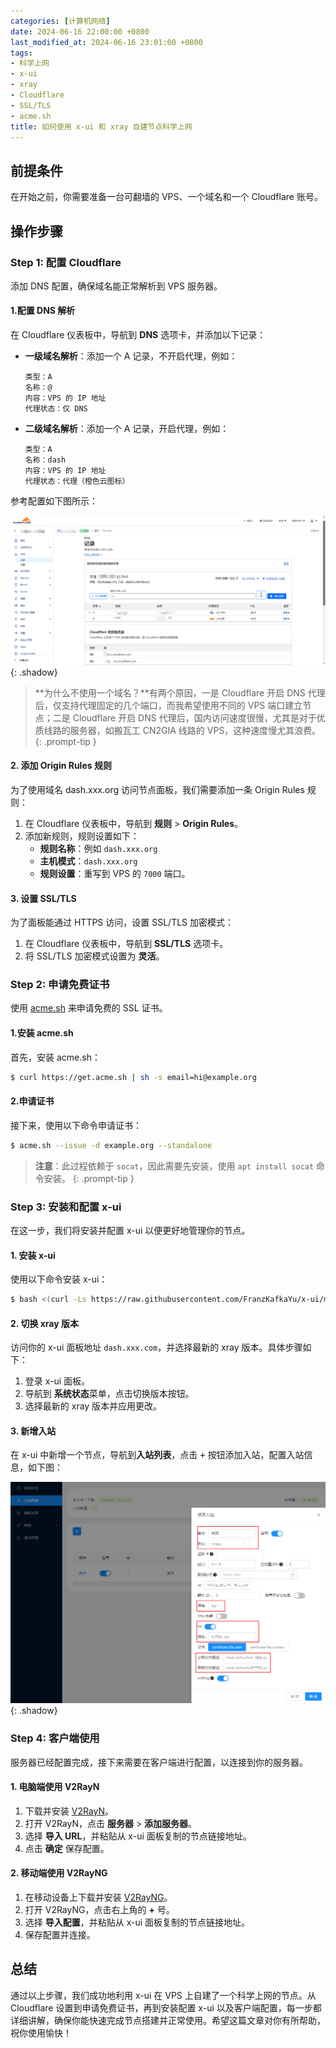 ```yaml
---
categories: [计算机网络]
date: 2024-06-16 22:00:00 +0800
last_modified_at: 2024-06-16 23:01:00 +0800
tags:
- 科学上网
- x-ui
- xray
- Cloudflare
- SSL/TLS
- acme.sh
title: 如何使用 x-ui 和 xray 自建节点科学上网
---
```


## 前提条件

在开始之前，你需要准备一台可翻墙的 VPS、一个域名和一个 Cloudflare 账号。

## 操作步骤

### Step 1: 配置 Cloudflare

添加 DNS 配置，确保域名能正常解析到 VPS 服务器。

#### 1.配置 DNS 解析

在 Cloudflare 仪表板中，导航到 **DNS** 选项卡，并添加以下记录：

- **一级域名解析**：添加一个 A 记录，不开启代理，例如：

  ```
  类型：A
  名称：@
  内容：VPS 的 IP 地址
  代理状态：仅 DNS
  ```

- **二级域名解析**：添加一个 A 记录，开启代理，例如：

  ```
  类型：A
  名称：dash
  内容：VPS 的 IP 地址
  代理状态：代理（橙色云图标）
  ```

参考配置如下图所示：

![DNS 设置](/img/image-20240620192809616.png){: .shadow}

> **为什么不使用一个域名？**有两个原因，一是 Cloudflare 开启 DNS 代理后，仅支持代理固定的几个端口，而我希望使用不同的 VPS 端口建立节点；二是 Cloudflare 开启 DNS 代理后，国内访问速度很慢，尤其是对于优质线路的服务器，如搬瓦工 CN2GIA 线路的 VPS，这种速度慢尤其浪费。
{: .prompt-tip }

#### 2. 添加 Origin Rules 规则

为了使用域名 dash.xxx.org 访问节点面板，我们需要添加一条 Origin Rules 规则：

1. 在 Cloudflare 仪表板中，导航到 **规则** > **Origin Rules**。
2. 添加新规则，规则设置如下：
   - **规则名称**：例如 `dash.xxx.org`
   - **主机模式**：`dash.xxx.org`
   - **规则设置**：重写到 VPS 的 `7000` 端口。

#### 3. 设置 SSL/TLS

为了面板能通过 HTTPS 访问，设置 SSL/TLS 加密模式：

1. 在 Cloudflare 仪表板中，导航到 **SSL/TLS** 选项卡。
2. 将 SSL/TLS 加密模式设置为 **灵活**。

### Step 2: 申请免费证书

使用 [acme.sh](https://github.com/acmesh-official/acme.sh) 来申请免费的 SSL 证书。

#### 1.安装 acme.sh

首先，安装 acme.sh：

```bash
$ curl https://get.acme.sh | sh -s email=hi@example.org
```

#### 2.申请证书

接下来，使用以下命令申请证书：

```bash
$ acme.sh --issue -d example.org --standalone
```

> **注意**：此过程依赖于 `socat`，因此需要先安装，使用 `apt install socat` 命令安装。
{: .prompt-tip }

### Step 3: 安装和配置 x-ui

在这一步，我们将安装并配置 x-ui 以便更好地管理你的节点。

#### 1. 安装 x-ui

使用以下命令安装 x-ui：

```bash
$ bash <(curl -Ls https://raw.githubusercontent.com/FranzKafkaYu/x-ui/master/install.sh)
```

#### 2. 切换 xray 版本

访问你的 x-ui 面板地址 `dash.xxx.com`，并选择最新的 xray 版本。具体步骤如下：

1. 登录 x-ui 面板。
2. 导航到 **系统状态**菜单，点击<kbd>切换版本</kbd>按钮。
3. 选择最新的 xray 版本并应用更改。

#### 3. 新增入站

在 x-ui 中新增一个节点，导航到**入站列表**，点击 <kbd>+</kbd> 按钮添加入站，配置入站信息，如下图：

![入站配置](/img/image-20240620225430694.png){: .shadow}


### Step 4: 客户端使用

服务器已经配置完成，接下来需要在客户端进行配置，以连接到你的服务器。

#### 1. 电脑端使用 V2RayN

1. 下载并安装 [V2RayN](https://github.com/2dust/v2rayN/releases)。
2. 打开 V2RayN，点击 **服务器** > **添加服务器**。
3. 选择 **导入 URL**，并粘贴从 x-ui 面板复制的节点链接地址。
4. 点击 **确定** 保存配置。

#### 2. 移动端使用 V2RayNG

1. 在移动设备上下载并安装 [V2RayNG](https://github.com/2dust/v2rayNG/releases)。
2. 打开 V2RayNG，点击右上角的 **+** 号。
3. 选择 **导入配置**，并粘贴从 x-ui 面板复制的节点链接地址。
4. 保存配置并连接。

## 总结

通过以上步骤，我们成功地利用 x-ui 在 VPS 上自建了一个科学上网的节点。从 Cloudflare 设置到申请免费证书，再到安装配置 x-ui 以及客户端配置，每一步都详细讲解，确保你能快速完成节点搭建并正常使用。希望这篇文章对你有所帮助，祝你使用愉快！